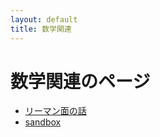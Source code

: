 ```yaml
---
layout: default
title: 数学関連
---
```


# 数学関連のページ

- [リーマン面の話](math/Riemann_surface/)
- [sandbox](math/sandbox.html)

